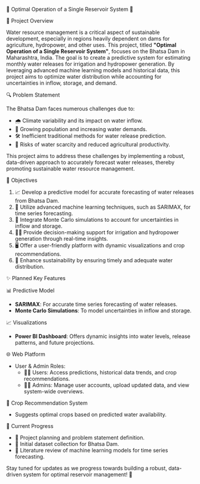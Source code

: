 🌊 Optimal Operation of a Single Reservoir System 🌾

🚀 Project Overview

Water resource management is a critical aspect of sustainable development, especially in regions heavily dependent on dams for agriculture, hydropower, and other uses. This project, titled **"Optimal Operation of a Single Reservoir System"**, focuses on the Bhatsa Dam in Maharashtra, India. The goal is to create a predictive system for estimating monthly water releases for irrigation and hydropower generation. By leveraging advanced machine learning models and historical data, this project aims to optimize water distribution while accounting for uncertainties in inflow, storage, and demand.

🔍 Problem Statement

The Bhatsa Dam faces numerous challenges due to:
- 🌧️ Climate variability and its impact on water inflow.
- 👥 Growing population and increasing water demands.
- 🛠️ Inefficient traditional methods for water release prediction.
- 🚱 Risks of water scarcity and reduced agricultural productivity.

This project aims to address these challenges by implementing a robust, data-driven approach to accurately forecast water releases, thereby promoting sustainable water resource management.

🎯 Objectives

1. 📈 Develop a predictive model for accurate forecasting of water releases from Bhatsa Dam.
2. 🤖 Utilize advanced machine learning techniques, such as SARIMAX, for time series forecasting.
3. 🔄 Integrate Monte Carlo simulations to account for uncertainties in inflow and storage.
4. 🧑‍💻 Provide decision-making support for irrigation and hydropower generation through real-time insights.
5. 🖥️ Offer a user-friendly platform with dynamic visualizations and crop recommendations.
6. 🌱 Enhance sustainability by ensuring timely and adequate water distribution.


✨ Planned Key Features

📊 Predictive Model
- **SARIMAX**: For accurate time series forecasting of water releases.
- **Monte Carlo Simulations**: To model uncertainties in inflow and storage.

📈 Visualizations
- **Power BI Dashboard**: Offers dynamic insights into water levels, release patterns, and future projections.

🌐 Web Platform
- User & Admin Roles:
  - 👩‍🌾 Users: Access predictions, historical data trends, and crop recommendations.
  - 👩‍💼 Admins: Manage user accounts, upload updated data, and view system-wide overviews.

🌾 Crop Recommendation System
- Suggests optimal crops based on predicted water availability.


📍 Current Progress

- 📝 Project planning and problem statement definition.
- 📂 Initial dataset collection for Bhatsa Dam.
- 📖 Literature review of machine learning models for time series forecasting.



Stay tuned for updates as we progress towards building a robust, data-driven system for optimal reservoir management! 🌟

